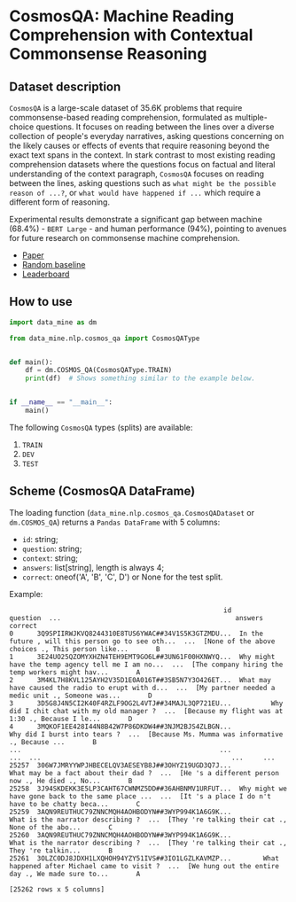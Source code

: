 # CosmosQA: Machine Reading Comprehension with Contextual Commonsense Reasoning


Dataset description
-------------------

`CosmosQA` is a large-scale dataset of 35.6K problems that require
commonsense-based reading comprehension, formulated as multiple-choice
questions. It focuses on reading between the lines over a diverse collection of
people's everyday narratives, asking questions concerning on the likely causes 
or effects of events that require reasoning beyond the exact text spans in
the context. In stark contrast to most existing reading comprehension datasets
where the questions focus on factual and literal understanding of the context
paragraph, `CosmosQA` focuses on reading between the lines, asking questions
such as `what might be the possible reason of ...?`, or `what would have
happened if ...` which require a different form of reasoning. 

Experimental results demonstrate a significant gap between machine (68.4%)
\- `BERT Large` \- and human performance (94%), pointing to avenues for future
research on commonsense machine comprehension.


* [Paper](https://arxiv.org/pdf/1909.00277.pdf)
* [Random baseline](https://github.com/allenai/mosaic-leaderboard/tree/master/cosmosqa/baselines/random-baseline)
* [Leaderboard](https://leaderboard.allenai.org/cosmosqa/submissions/public)


How to use
----------

```python
import data_mine as dm

from data_mine.nlp.cosmos_qa import CosmosQAType


def main():
    df = dm.COSMOS_QA(CosmosQAType.TRAIN)
    print(df)  # Shows something similar to the example below.


if __name__ == "__main__":
    main()
```

The following `CosmosQA` types (splits) are available:
1. `TRAIN`
2. `DEV`
3. `TEST`


Scheme (CosmosQA DataFrame)
-----------------------

The loading function (`data_mine.nlp.cosmos_qa.CosmosQADataset` or `dm.COSMOS_QA`)
returns a `Pandas DataFrame` with 5 columns: 
* `id`: string;
* `question`: string;
* `context`: string;
* `answers`: list[string], length is always 4;
* `correct`: oneof('A', 'B', 'C', D') or None for the test split.

Example:
```
                                                      id                                           question  ...                                            answers correct
0      3Q9SPIIRWJKVQ8244310E8TUS6YWAC##34V1S5K3GTZMDU...  In the future , will this person go to see oth...  ...  [None of the above choices ., This person like...       B
1      3E24UO25QZOMYXHZN4TEH9EMT9GO6L##3UN61F00HXNWYQ...  Why might have the temp agency tell me I am no...  ...  [The company hiring the temp workers might hav...       A
2      3M4KL7H8KVL125AYH2V35D1E0A016T##3SB5N7Y3O426ET...  What may have caused the radio to erupt with d...  ...  [My partner needed a medic unit ., Someone was...       D
3      3D5G8J4N5CI2K40F4RZLF9OG2L4VTJ##34MAJL3QP721EU...          Why did I chit chat with my old manager ?  ...  [Because my flight was at 1:30 ., Because I le...       D
4      3MQKOF1EE428I44N8B42W7P86DKDW4##3NJM2BJS4ZLBGN...                       Why did I burst into tears ?  ...  [Because Ms. Mumma was informative ., Because ...       B
...                                                  ...                                                ...  ...                                                ...     ...
25257  306W7JMRYYWPJHBECELQV3AESEYB8J##3OHYZ19UGD3Q7J...               What may be a fact about their dad ?  ...  [He 's a different person now ., He died ., No...       B
25258  3J94SKDEKK3E5LP3CAHT67CWNMZ5DD##36AHBNMV1URFUT...  Why might we have gone back to the same place ...  ...  [It 's a place I do n't have to be chatty beca...       C
25259  3AQN9REUTHUC79ZNNCMQH4AOHBODYN##3WYP994K1A6G9K...                  What is the narrator describing ?  ...  [They 're talking their cat ., None of the abo...       C
25260  3AQN9REUTHUC79ZNNCMQH4AOHBODYN##3WYP994K1A6G9K...                  What is the narrator describing ?  ...  [They 're talking their cat ., They 're talkin...       B
25261  3OLZC0DJ8JDXH1LXQHOH94YZY51IVS##3IO1LGZLKAVMZP...        What happened after Michael came to visit ?  ...  [We hung out the entire day ., We made sure to...       A

[25262 rows x 5 columns]
```
